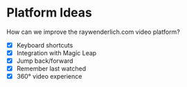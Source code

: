 # Platform Ideas

 How can we improve the raywenderlich.com video platform?

- [x] Keyboard shortcuts
- [x] Integration with Magic Leap
- [x] Jump back/forward
- [x] Remember last watched
- [x] 360° video experience
